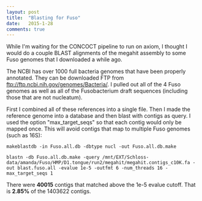 ```yaml
---
layout: post
title:  "Blasting for Fuso"
date:   2015-1-28
comments: true
---
```


While I'm waiting for the CONCOCT pipeline to run on axiom, I thought I would do a couple BLAST alignments of the megahit assembly to some Fuso genomes that I downloaded a while ago.

The NCBI has over 1000 full bacteria genomes that have been properly annotated. They can be downloaded FTP from ftp://ftp.ncbi.nih.gov/genomes/Bacteria/. I pulled out all of the 4 Fuso genomes as well as all of the Fusobacterium draft sequences (including those that are not nucleatum). 

First I combined all of these references into a single file. Then I made the reference genome into a database and then blast with contigs as query. I used the option "max_target_seqs" so that each contig would only be mapped once. This will avoid contigs that map to multiple Fuso genomes (such as 16S):

~~~~
makeblastdb -in Fuso.all.db -dbtype nucl -out Fuso.all.db.make

blastn -db Fuso.all.db.make -query /mnt/EXT/Schloss-data/amanda/Fuso/HMP/D1.tongue/run2/megahit/megahit.contigs_c10K.fa -out blast.fuso.all -evalue 1e-5 -outfmt 6 -num_threads 16 -max_target_seqs 1
~~~~

There were **40015** contigs that matched above the 1e-5 evalue cutoff. That is **2.85%** of the 1403622 contigs. 
